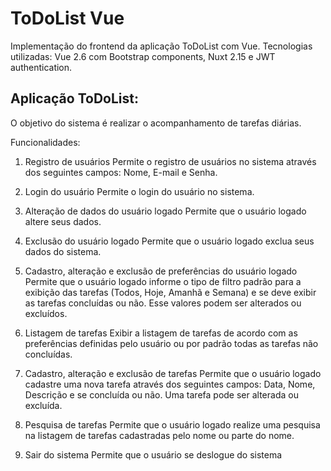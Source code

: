 # ToDoList Vue

Implementação do frontend da aplicação ToDoList com Vue. Tecnologias utilizadas: Vue 2.6 com Bootstrap components, Nuxt 2.15 e JWT authentication.

## Aplicação ToDoList:

O objetivo do sistema é realizar o acompanhamento de tarefas diárias. 

Funcionalidades:
1) Registro de usuários 
Permite o registro de usuários no sistema através dos seguintes campos: Nome, E-mail e Senha.

2) Login do usuário
Permite o login do usuário no sistema.

3) Alteração de dados do usuário logado
Permite que o usuário logado altere seus dados.

4) Exclusão do usuário logado
Permite que o usuário logado exclua seus dados do sistema.

5) Cadastro, alteração e exclusão de preferências do usuário logado  
Permite que o usuário logado informe o tipo de filtro padrão para a exibição das tarefas (Todos, Hoje, Amanhã e Semana) e se deve exibir as tarefas concluídas ou não.
Esse valores podem ser alterados ou excluídos.

6) Listagem de tarefas
Exibir a listagem de tarefas de acordo com as preferências definidas pelo usuário ou por padrão todas as tarefas não concluídas.

7) Cadastro, alteração e exclusão de tarefas
Permite que o usuário logado cadastre uma nova tarefa através dos seguintes campos: Data, Nome, Descrição e se concluída ou não.
Uma tarefa pode ser alterada ou excluída.

8) Pesquisa de tarefas
Permite que o usuário logado realize uma pesquisa na listagem de tarefas cadastradas pelo nome ou parte do nome.

9) Sair do sistema
Permite que o usuário se deslogue do sistema
